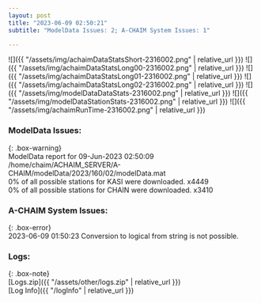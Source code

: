 ```yaml
---
layout: post
title: "2023-06-09 02:50:21"
subtitle: "ModelData Issues: 2; A-CHAIM System Issues: 1"

---
```


![]({{ "/assets/img/achaimDataStatsShort-2316002.png" | relative_url }})
![]({{ "/assets/img/achaimDataStatsLong00-2316002.png" | relative_url }})
![]({{ "/assets/img/achaimDataStatsLong01-2316002.png" | relative_url }})
![]({{ "/assets/img/achaimDataStatsLong02-2316002.png" | relative_url }})
![]({{ "/assets/img/modelDataDataStats-2316002.png" | relative_url }})
![]({{ "/assets/img/modelDataStationStats-2316002.png" | relative_url }})
![]({{ "/assets/img/achaimRunTime-2316002.png" | relative_url }})


### ModelData Issues:  
  
{: .box-warning}  
 ModelData report for 09-Jun-2023 02:50:09   
 /home/chaim/ACHAIM_SERVER/A-CHAIM/modelData/2023/160/02/modelData.mat   
 0% of all possible stations for KASI were downloaded. x4449   
 0% of all possible stations for CHAIN were downloaded. x3410   
  
### A-CHAIM System Issues:  
  
{: .box-error}  
2023-06-09 01:50:23 Conversion to logical from string is not possible.  

### Logs:  
  
{: .box-note}  
[Logs.zip]({{ "/assets/other/logs.zip" | relative_url }})  
[Log Info]({{ "/logInfo" | relative_url }})  
